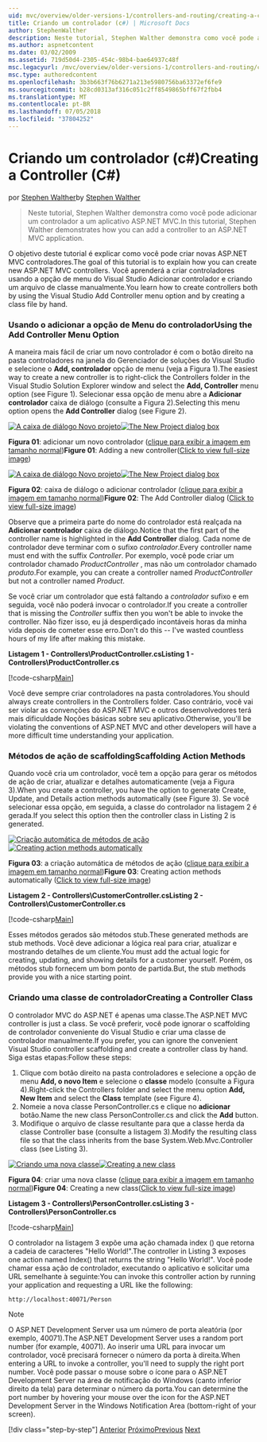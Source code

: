 ```yaml
---
uid: mvc/overview/older-versions-1/controllers-and-routing/creating-a-controller-cs
title: Criando um controlador (c#) | Microsoft Docs
author: StephenWalther
description: Neste tutorial, Stephen Walther demonstra como você pode adicionar um controlador a um aplicativo ASP.NET MVC.
ms.author: aspnetcontent
ms.date: 03/02/2009
ms.assetid: 719d50d4-2305-454c-98b4-bae64937c48f
msc.legacyurl: /mvc/overview/older-versions-1/controllers-and-routing/creating-a-controller-cs
msc.type: authoredcontent
ms.openlocfilehash: 3b3b663f76b6271a213e5980756ba63372ef6fe9
ms.sourcegitcommit: b28cd0313af316c051c2ff8549865bff67f2fbb4
ms.translationtype: MT
ms.contentlocale: pt-BR
ms.lasthandoff: 07/05/2018
ms.locfileid: "37804252"
---
```

<a name="creating-a-controller-c"></a><span data-ttu-id="49e88-103">Criando um controlador (c#)</span><span class="sxs-lookup"><span data-stu-id="49e88-103">Creating a Controller (C#)</span></span>
====================
<span data-ttu-id="49e88-104">por [Stephen Walther](https://github.com/StephenWalther)</span><span class="sxs-lookup"><span data-stu-id="49e88-104">by [Stephen Walther](https://github.com/StephenWalther)</span></span>

> <span data-ttu-id="49e88-105">Neste tutorial, Stephen Walther demonstra como você pode adicionar um controlador a um aplicativo ASP.NET MVC.</span><span class="sxs-lookup"><span data-stu-id="49e88-105">In this tutorial, Stephen Walther demonstrates how you can add a controller to an ASP.NET MVC application.</span></span>


<span data-ttu-id="49e88-106">O objetivo deste tutorial é explicar como você pode criar novas ASP.NET MVC controladores.</span><span class="sxs-lookup"><span data-stu-id="49e88-106">The goal of this tutorial is to explain how you can create new ASP.NET MVC controllers.</span></span> <span data-ttu-id="49e88-107">Você aprenderá a criar controladores usando a opção de menu do Visual Studio Adicionar controlador e criando um arquivo de classe manualmente.</span><span class="sxs-lookup"><span data-stu-id="49e88-107">You learn how to create controllers both by using the Visual Studio Add Controller menu option and by creating a class file by hand.</span></span>

### <a name="using-the-add-controller-menu-option"></a><span data-ttu-id="49e88-108">Usando o adicionar a opção de Menu do controlador</span><span class="sxs-lookup"><span data-stu-id="49e88-108">Using the Add Controller Menu Option</span></span>

<span data-ttu-id="49e88-109">A maneira mais fácil de criar um novo controlador é com o botão direito na pasta controladores na janela do Gerenciador de soluções do Visual Studio e selecione o **Add, controlador** opção de menu (veja a Figura 1).</span><span class="sxs-lookup"><span data-stu-id="49e88-109">The easiest way to create a new controller is to right-click the Controllers folder in the Visual Studio Solution Explorer window and select the **Add, Controller** menu option (see Figure 1).</span></span> <span data-ttu-id="49e88-110">Selecionar essa opção de menu abre a **Adicionar controlador** caixa de diálogo (consulte a Figura 2).</span><span class="sxs-lookup"><span data-stu-id="49e88-110">Selecting this menu option opens the **Add Controller** dialog (see Figure 2).</span></span>


<span data-ttu-id="49e88-111">[![A caixa de diálogo Novo projeto](creating-a-controller-cs/_static/image1.jpg)](creating-a-controller-cs/_static/image1.png)</span><span class="sxs-lookup"><span data-stu-id="49e88-111">[![The New Project dialog box](creating-a-controller-cs/_static/image1.jpg)](creating-a-controller-cs/_static/image1.png)</span></span>

<span data-ttu-id="49e88-112">**Figura 01**: adicionar um novo controlador ([clique para exibir a imagem em tamanho normal](creating-a-controller-cs/_static/image2.png))</span><span class="sxs-lookup"><span data-stu-id="49e88-112">**Figure 01**: Adding a new controller([Click to view full-size image](creating-a-controller-cs/_static/image2.png))</span></span>


<span data-ttu-id="49e88-113">[![A caixa de diálogo Novo projeto](creating-a-controller-cs/_static/image2.jpg)](creating-a-controller-cs/_static/image3.png)</span><span class="sxs-lookup"><span data-stu-id="49e88-113">[![The New Project dialog box](creating-a-controller-cs/_static/image2.jpg)](creating-a-controller-cs/_static/image3.png)</span></span>

<span data-ttu-id="49e88-114">**Figura 02**: caixa de diálogo o adicionar controlador ([clique para exibir a imagem em tamanho normal](creating-a-controller-cs/_static/image4.png))</span><span class="sxs-lookup"><span data-stu-id="49e88-114">**Figure 02**: The Add Controller dialog ([Click to view full-size image](creating-a-controller-cs/_static/image4.png))</span></span>


<span data-ttu-id="49e88-115">Observe que a primeira parte do nome do controlador está realçada na **Adicionar controlador** caixa de diálogo.</span><span class="sxs-lookup"><span data-stu-id="49e88-115">Notice that the first part of the controller name is highlighted in the **Add Controller** dialog.</span></span> <span data-ttu-id="49e88-116">Cada nome de controlador deve terminar com o sufixo *controlador*.</span><span class="sxs-lookup"><span data-stu-id="49e88-116">Every controller name must end with the suffix *Controller*.</span></span> <span data-ttu-id="49e88-117">Por exemplo, você pode criar um controlador chamado *ProductController* , mas não um controlador chamado *produto*.</span><span class="sxs-lookup"><span data-stu-id="49e88-117">For example, you can create a controller named *ProductController* but not a controller named *Product*.</span></span>


<span data-ttu-id="49e88-118">Se você criar um controlador que está faltando a *controlador* sufixo e em seguida, você não poderá invocar o controlador.</span><span class="sxs-lookup"><span data-stu-id="49e88-118">If you create a controller that is missing the *Controller* suffix then you won't be able to invoke the controller.</span></span> <span data-ttu-id="49e88-119">Não fizer isso, eu já desperdiçado incontáveis horas da minha vida depois de cometer esse erro.</span><span class="sxs-lookup"><span data-stu-id="49e88-119">Don't do this -- I've wasted countless hours of my life after making this mistake.</span></span>


<span data-ttu-id="49e88-120">**Listagem 1 - Controllers\ProductController.cs**</span><span class="sxs-lookup"><span data-stu-id="49e88-120">**Listing 1 - Controllers\ProductController.cs**</span></span>

[!code-csharp[Main](creating-a-controller-cs/samples/sample1.cs)]

<span data-ttu-id="49e88-121">Você deve sempre criar controladores na pasta controladores.</span><span class="sxs-lookup"><span data-stu-id="49e88-121">You should always create controllers in the Controllers folder.</span></span> <span data-ttu-id="49e88-122">Caso contrário, você vai ser violar as convenções do ASP.NET MVC e outros desenvolvedores terá mais dificuldade Noções básicas sobre seu aplicativo.</span><span class="sxs-lookup"><span data-stu-id="49e88-122">Otherwise, you'll be violating the conventions of ASP.NET MVC and other developers will have a more difficult time understanding your application.</span></span>

### <a name="scaffolding-action-methods"></a><span data-ttu-id="49e88-123">Métodos de ação de scaffolding</span><span class="sxs-lookup"><span data-stu-id="49e88-123">Scaffolding Action Methods</span></span>

<span data-ttu-id="49e88-124">Quando você cria um controlador, você tem a opção para gerar os métodos de ação de criar, atualizar e detalhes automaticamente (veja a Figura 3).</span><span class="sxs-lookup"><span data-stu-id="49e88-124">When you create a controller, you have the option to generate Create, Update, and Details action methods automatically (see Figure 3).</span></span> <span data-ttu-id="49e88-125">Se você selecionar essa opção, em seguida, a classe do controlador na listagem 2 é gerada.</span><span class="sxs-lookup"><span data-stu-id="49e88-125">If you select this option then the controller class in Listing 2 is generated.</span></span>


<span data-ttu-id="49e88-126">[![Criação automática de métodos de ação](creating-a-controller-cs/_static/image3.jpg)](creating-a-controller-cs/_static/image5.png)</span><span class="sxs-lookup"><span data-stu-id="49e88-126">[![Creating action methods automatically](creating-a-controller-cs/_static/image3.jpg)](creating-a-controller-cs/_static/image5.png)</span></span>

<span data-ttu-id="49e88-127">**Figura 03**: a criação automática de métodos de ação ([clique para exibir a imagem em tamanho normal](creating-a-controller-cs/_static/image6.png))</span><span class="sxs-lookup"><span data-stu-id="49e88-127">**Figure 03**: Creating action methods automatically ([Click to view full-size image](creating-a-controller-cs/_static/image6.png))</span></span>


<span data-ttu-id="49e88-128">**Listagem 2 - Controllers\CustomerController.cs**</span><span class="sxs-lookup"><span data-stu-id="49e88-128">**Listing 2 - Controllers\CustomerController.cs**</span></span>

[!code-csharp[Main](creating-a-controller-cs/samples/sample2.cs)]

<span data-ttu-id="49e88-129">Esses métodos gerados são métodos stub.</span><span class="sxs-lookup"><span data-stu-id="49e88-129">These generated methods are stub methods.</span></span> <span data-ttu-id="49e88-130">Você deve adicionar a lógica real para criar, atualizar e mostrando detalhes de um cliente.</span><span class="sxs-lookup"><span data-stu-id="49e88-130">You must add the actual logic for creating, updating, and showing details for a customer yourself.</span></span> <span data-ttu-id="49e88-131">Porém, os métodos stub fornecem um bom ponto de partida.</span><span class="sxs-lookup"><span data-stu-id="49e88-131">But, the stub methods provide you with a nice starting point.</span></span>

### <a name="creating-a-controller-class"></a><span data-ttu-id="49e88-132">Criando uma classe de controlador</span><span class="sxs-lookup"><span data-stu-id="49e88-132">Creating a Controller Class</span></span>

<span data-ttu-id="49e88-133">O controlador MVC do ASP.NET é apenas uma classe.</span><span class="sxs-lookup"><span data-stu-id="49e88-133">The ASP.NET MVC controller is just a class.</span></span> <span data-ttu-id="49e88-134">Se você preferir, você pode ignorar o scaffolding de controlador conveniente do Visual Studio e criar uma classe de controlador manualmente.</span><span class="sxs-lookup"><span data-stu-id="49e88-134">If you prefer, you can ignore the convenient Visual Studio controller scaffolding and create a controller class by hand.</span></span> <span data-ttu-id="49e88-135">Siga estas etapas:</span><span class="sxs-lookup"><span data-stu-id="49e88-135">Follow these steps:</span></span>

1. <span data-ttu-id="49e88-136">Clique com botão direito na pasta controladores e selecione a opção de menu **Add, o novo Item** e selecione o **classe** modelo (consulte a Figura 4).</span><span class="sxs-lookup"><span data-stu-id="49e88-136">Right-click the Controllers folder and select the menu option **Add, New Item** and select the **Class** template (see Figure 4).</span></span>
2. <span data-ttu-id="49e88-137">Nomeie a nova classe PersonController.cs e clique no **adicionar** botão.</span><span class="sxs-lookup"><span data-stu-id="49e88-137">Name the new class PersonController.cs and click the **Add** button.</span></span>
3. <span data-ttu-id="49e88-138">Modifique o arquivo de classe resultante para que a classe herda da classe Controller base (consulte a listagem 3).</span><span class="sxs-lookup"><span data-stu-id="49e88-138">Modify the resulting class file so that the class inherits from the base System.Web.Mvc.Controller class (see Listing 3).</span></span>


<span data-ttu-id="49e88-139">[![Criando uma nova classe](creating-a-controller-cs/_static/image4.jpg)](creating-a-controller-cs/_static/image7.png)</span><span class="sxs-lookup"><span data-stu-id="49e88-139">[![Creating a new class](creating-a-controller-cs/_static/image4.jpg)](creating-a-controller-cs/_static/image7.png)</span></span>

<span data-ttu-id="49e88-140">**Figura 04**: criar uma nova classe ([clique para exibir a imagem em tamanho normal](creating-a-controller-cs/_static/image8.png))</span><span class="sxs-lookup"><span data-stu-id="49e88-140">**Figure 04**: Creating a new class([Click to view full-size image](creating-a-controller-cs/_static/image8.png))</span></span>


<span data-ttu-id="49e88-141">**Listagem 3 - Controllers\PersonController.cs**</span><span class="sxs-lookup"><span data-stu-id="49e88-141">**Listing 3 - Controllers\PersonController.cs**</span></span>

[!code-csharp[Main](creating-a-controller-cs/samples/sample3.cs)]

<span data-ttu-id="49e88-142">O controlador na listagem 3 expõe uma ação chamada index () que retorna a cadeia de caracteres "Hello World!".</span><span class="sxs-lookup"><span data-stu-id="49e88-142">The controller in Listing 3 exposes one action named Index() that returns the string "Hello World!".</span></span> <span data-ttu-id="49e88-143">Você pode chamar essa ação de controlador, executando o aplicativo e solicitar uma URL semelhante à seguinte:</span><span class="sxs-lookup"><span data-stu-id="49e88-143">You can invoke this controller action by running your application and requesting a URL like the following:</span></span>

`http://localhost:40071/Person`

> [!NOTE]
> 
> <span data-ttu-id="49e88-144">O ASP.NET Development Server usa um número de porta aleatória (por exemplo, 40071).</span><span class="sxs-lookup"><span data-stu-id="49e88-144">The ASP.NET Development Server uses a random port number (for example, 40071).</span></span> <span data-ttu-id="49e88-145">Ao inserir uma URL para invocar um controlador, você precisará fornecer o número da porta à direita.</span><span class="sxs-lookup"><span data-stu-id="49e88-145">When entering a URL to invoke a controller, you'll need to supply the right port number.</span></span> <span data-ttu-id="49e88-146">Você pode passar o mouse sobre o ícone para o ASP.NET Development Server na área de notificação do Windows (canto inferior direito da tela) para determinar o número da porta.</span><span class="sxs-lookup"><span data-stu-id="49e88-146">You can determine the port number by hovering your mouse over the icon for the ASP.NET Development Server in the Windows Notification Area (bottom-right of your screen).</span></span>
> 
> [!div class="step-by-step"]
> <span data-ttu-id="49e88-147">[Anterior](adding-dynamic-content-to-a-cached-page-cs.md)
> [Próximo](creating-an-action-cs.md)</span><span class="sxs-lookup"><span data-stu-id="49e88-147">[Previous](adding-dynamic-content-to-a-cached-page-cs.md)
[Next](creating-an-action-cs.md)</span></span>

